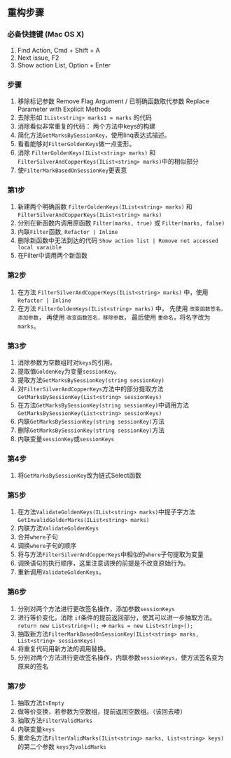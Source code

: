 ## 重构步骤

### 必备快捷键 (Mac OS X)
1. Find Action, Cmd + Shift + A
2. Next issue, F2
3. Show action List, Option + Enter


### 步骤
1. 移除标记参数 Remove Flag Argument / 已明确函数取代参数 Replace Parameter with Explicit Methods
2. 去除形如 `IList<string> marks1 = marks` 的代码
3. 消除看似非常重复的代码： 两个方法中keys的构建
4. 简化方法`GetMarksBySessionKey`，使用linq表达式描述。
5. 看看能够对`FilterGoldenKeys`做一点变形。
6. 消除 `FilterGoldenKeys(IList<string> marks)` 和 `FilterSilverAndCopperKeys(IList<string> marks)`中的相似部分
7. 使`FilterMarkBasedOnSessionKey`更表意

### 第1步
1. 新建两个明确函数 `FilterGoldenKeys(IList<string> marks)` 和 `FilterSilverAndCopperKeys(IList<string> marks)`
2. 分别在新函数内调用原函数 `Filter(marks, true)` 或 `Filter(marks, false)`
3. 内联`Filter`函数, `Refactor | Inline`
4. 删除新函数中无法到达的代码 `Show action list | Romove not accessed local varaible`
5. 在Filter中调用两个新函数

### 第2步 
1. 在方法 `FilterSilverAndCopperKeys(IList<string> marks)` 中，使用 `Refactor | Inline`
2. 在方法 `FilterGoldenKeys(IList<string> marks)` 中，
   先使用 `改变函数签名，添加参数`，
   再使用 `改变函数签名，移除参数`，
   最后使用 `重命名`，将名字改为 `marks`。
   
### 第3步
1. 消除参数为空数组时对`keys`的引用。
2. 提取值`GoldenKey`为变量`sessionKey`。
3. 提取方法`GetMarksBySessionKey(string sessionKey)`
4. 对`FilterSilverAndCopperKeys`方法中的部分提取方法 `GetMarksBySessionKey(List<string> sessionKeys)`
5. 在方法`GetMarksBySessionKey(string sessionKey)`中调用方法`GetMarksBySessionKey(List<string> sessionKeys)`
6. 内联`GetMarksBySessionKey(string sessionKey)`方法
7. 删除`GetMarksBySessionKey(string sessionKey)`方法
8. 内联变量`sessionKey`或`sessionKeys`

### 第4步
1. 将`GetMarksBySessionKey`改为链式Select函数

### 第5步
1. 在方法`ValidateGoldenKeys(IList<string> marks)`中提子字方法`GetInvalidGolderMarks(IList<string> marks)`
2. 内联方法`ValidateGoldenKeys`
3. 合并`where`子句
4. 调换`where`子句的顺序
5. 将与方法`FilterSilverAndCopperKeys`中相似的`where`子句提取为变量
6. 调换语句的执行顺序，这里注意调换的前提是不改变原始行为。
7. 重新调用`ValidateGoldenKeys`。

### 第6步
1. 分别对两个方法进行更改签名操作，添加参数`sessionKeys`
2. 进行等价变化，消除 `if`条件的提前返回部分，使其可以进一步抽取方法。 
   `return new List<string>();` => `marks = new List<string>();`
3. 抽取新方法`FilterMarkBasedOnSessionKey(IList<string> marks, List<string> sessionKeys)`   
4. 将重复代码用新方法的调用替换。
5. 分别对两个方法进行更改签名操作，内联参数`sessionKeys`，使方法签名变为原来的签名

### 第7步
1. 抽取方法`IsEmpty`
2. 做等价变换，若参数为空数组，提前返回空数组。（该回去喽）
3. 抽取方法`FilterValidMarks`
4. 内联变量`keys`
5. 重命名方法`FilterValidMarks(IList<string> marks, List<string> keys)`的第二个参数 `keys`为`validMarks`